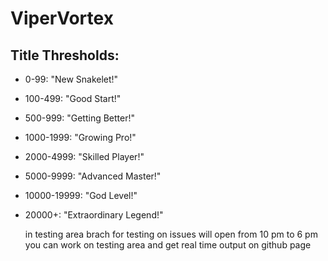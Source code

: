 # ViperVortex

## Title Thresholds:

- 0-99: "New Snakelet!"

- 100-499: "Good Start!"

- 500-999: "Getting Better!"

- 1000-1999: "Growing Pro!"

- 2000-4999: "Skilled Player!"

- 5000-9999: "Advanced Master!"

- 10000-19999: "God Level!"

- 20000+: "Extraordinary Legend!"

  in testing area brach for testing on issues will open from 10 pm to 6 pm 
  you can work on testing area and get real time output on github page
